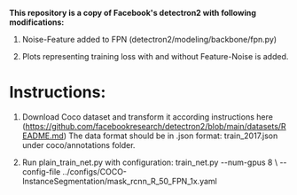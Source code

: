 **This repository is a copy of Facebook's detectron2 with following modifications:**

1. Noise-Feature added to FPN (detectron2/modeling/backbone/fpn.py)

2. Plots representing training loss with and without Feature-Noise is added.

# Instructions:

1. Download Coco dataset and transform it according instructions here (https://github.com/facebookresearch/detectron2/blob/main/datasets/README.md)
The data format should be in .json format: train_2017.json under coco/annotations folder.

2. Run plain_train_net.py with configuration:
train_net.py --num-gpus 8 \ --config-file ../configs/COCO-InstanceSegmentation/mask_rcnn_R_50_FPN_1x.yaml